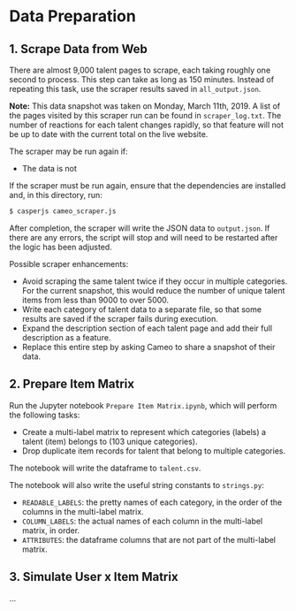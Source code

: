 # Data Preparation

## 1. Scrape Data from Web

There are almost 9,000 talent pages to scrape, each taking roughly one second to process. This step can take as long as 150 minutes. Instead of repeating this task, use the scraper results saved in `all_output.json`.

**Note:** This data snapshot was taken on Monday, March 11th, 2019. A list of the pages visited by this scraper run can be found in `scraper_log.txt`. The number of reactions for each talent changes rapidly, so that feature will not be up to date with the current total on the live website.

The scraper may be run again if:

- The data is not 

If the scraper must be run again, ensure that the dependencies are installed and, in this directory, run:

```bash
$ casperjs cameo_scraper.js
```

After completion, the scraper will write the JSON data to `output.json`. If there are any errors, the script will stop and will need to be restarted after the logic has been adjusted.

Possible scraper enhancements:

- Avoid scraping the same talent twice if they occur in multiple categories. For the current snapshot, this would reduce the number of unique talent items from less than 9000 to over 5000.
- Write each category of talent data to a separate file, so that some results are saved if the scraper fails during execution.
- Expand the description section of each talent page and add their full description as a feature.
- Replace this entire step by asking Cameo to share a snapshot of their data.

## 2. Prepare Item Matrix

Run the Jupyter notebook `Prepare Item Matrix.ipynb`, which will perform the following tasks:

- Create a multi-label matrix to represent which categories (labels) a talent (item) belongs to (103 unique categories).
- Drop duplicate item records for talent that belong to multiple categories.

The notebook will write the dataframe to `talent.csv`.

The notebook will also write the useful string constants to `strings.py`:

- `READABLE_LABELS`: the pretty names of each category, in the order of the columns in the multi-label matrix.
- `COLUMN_LABELS`: the actual names of each column in the multi-label matrix, in order.
- `ATTRIBUTES`: the dataframe columns that are not part of the multi-label matrix.

## 3. Simulate User x Item Matrix

...
